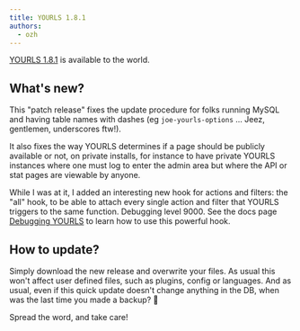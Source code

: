 ```yaml
---
title: YOURLS 1.8.1
authors:
  - ozh
---
```


[YOURLS 1.8.1](https://github.com/YOURLS/YOURLS/releases/tag/1.8.1) is available to the world.

<!--truncate-->

## What's new?

This "patch release" fixes the update procedure for folks running MySQL and having table names with dashes (eg `joe-yourls-options` ... Jeez, gentlemen, underscores ftw!).

It also fixes the way YOURLS determines if a page should be publicly available or not, on private installs, for instance to have private YOURLS instances where one must log to enter the admin area but where the API or stat pages are viewable by anyone.

While I was at it, I added an interesting new hook for actions and filters: the "all" hook, to be able to attach every single action and filter that YOURLS triggers to the same function. Debugging level 9000. See the docs page [Debugging YOURLS](https://docs.yourls.org/guide/troubleshooting/first-steps.html) to learn how to use this powerful hook.

## How to update?

Simply download the new release and overwrite your files. As usual this won't affect user defined files, such as plugins, config or languages. And as usual, even if this quick update doesn't change anything in the DB, when was the last time you made a backup? 🙂

Spread the word, and take care!
